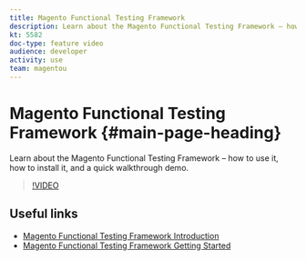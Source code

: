 ```yaml
---
title: Magento Functional Testing Framework
description: Learn about the Magento Functional Testing Framework – how to use it, how to install it, and a quick walkthrough demo.
kt: 5582
doc-type: feature video
audience: developer
activity: use
team: magentou
---
```


# Magento Functional Testing Framework {#main-page-heading}

Learn about the Magento Functional Testing Framework – how to use it, how to install it, and a quick walkthrough demo.

>[!VIDEO](https://video.tv.adobe.com/v/35770)

## Useful links

* [Magento Functional Testing Framework Introduction](https://devdocs.magento.com/mftf/docs/introduction.html)
* [Magento Functional Testing Framework Getting Started](https://devdocs.magento.com/mftf/docs/getting-started.html)
